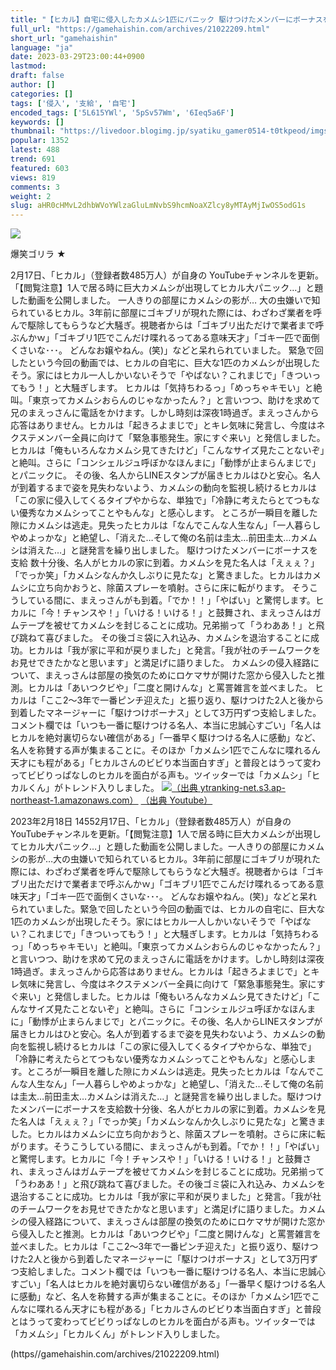 ```yaml
---
title: "【ヒカル】自宅に侵入したカメムシ1匹にパニック 駆けつけたメンバーにボーナスを支給 "
full_url: "https://gamehaishin.com/archives/21022209.html"
short_url: "gamehaishin"
language: "ja"
date: 2023-03-29T23:00:44+0900
lastmod: 
draft: false
author: []
categories: []
tags: ['侵入', '支給', '自宅']
encoded_tags: ['5L615YWl', '5pSv57Wm', '6Ieq5a6F']
keywords: []
thumbnail: "https://livedoor.blogimg.jp/syatiku_gamer0514-t0tkpeod/imgs/e/1/e10529f8.jpg"
popular: 1352
latest: 488
trend: 691
featured: 603
views: 819
comments: 3
weight: 2
slug: aHR0cHMvL2dhbWVoYWlzaGluLmNvbS9hcmNoaXZlcy8yMTAyMjIwOS5odG1s
---
```


![](https://livedoor.blogimg.jp/syatiku_gamer0514-t0tkpeod/imgs/e/1/e10529f8.jpg)

<div><p>爆笑ゴリラ ★ </p> 2月17日、「ヒカル」（登録者数485万人）が自身の YouTubeチャンネルを更新。「【閲覧注意】1人で居る時に巨大カメムシが出現してヒカル大パニック…」と題した動画を公開しました。 一人きりの部屋にカメムシの影が… 大の虫嫌いで知られているヒカル。3年前に部屋にゴキブリが現れた際には、わざわざ業者を呼んで駆除してもらうなど大騒ぎ。視聴者からは「ゴキブリ出ただけで業者まで呼ぶんかｗ」「ゴキブリ1匹でこんだけ喋れるってある意味天才」「ゴキ一匹で面倒くさいな･･･。 どんなお嬢やねん。(笑)」などと呆れられていました。 緊急で回したという今回の動画では、ヒカルの自宅に、巨大な1匹のカメムシが出現したそう。家にはヒカル一人しかいないそうで「やばない？これまじで」「きついってもう！」と大騒ぎします。 ヒカルは「気持ちわるっ」「めっちゃキモい」と絶叫。「東京ってカメムシおらんのじゃなかったん？」と言いつつ、助けを求めて兄のまえっさんに電話をかけます。しかし時刻は深夜1時過ぎ。まえっさんから応答はありません。ヒカルは「起きろよまじで」とキレ気味に発言し、今度はネクステメンバー全員に向けて「緊急事態発生。家にすぐ来い」と発信しました。 ヒカルは「俺もいろんなカメムシ見てきたけど」「こんなサイズ見たことないぞ」と絶叫。さらに「コンシェルジュ呼ぼかなほんまに」「動悸が止まらんまじで」とパニックに。 その後、名人からLINEスタンプが届きヒカルはひと安心。名人が到着するまで姿を見失わないよう、カメムシの動向を監視し続けるヒカルは「この家に侵入してくるタイプやからな、単独で」「冷静に考えたらとてつもない優秀なカメムシってことやもんな」と感心します。 ところが一瞬目を離した隙にカメムシは逃走。見失ったヒカルは「なんでこんな人生なん」「一人暮らしやめよっかな」と絶望し、「消えた…そして俺の名前は圭太…前田圭太…カメムシは消えた…」と謎発言を繰り出しました。 駆けつけたメンバーにボーナスを支給 数十分後、名人がヒカルの家に到着。カメムシを見た名人は「えぇぇ？」「でっか笑」「カメムシなんか久しぶりに見たな」と驚きました。ヒカルはカメムシに立ち向かおうと、除菌スプレーを噴射。さらに床に転がります。 そうこうしている間に、まえっさんがも到着。「でか！！」「やばい」と驚愕します。ヒカルに「今！チャンスや！」「いける！いける！」と鼓舞され、まえっさんはガムテープを被せてカメムシを封じることに成功。兄弟揃って「うわああ！」と飛び跳ねて喜びました。 その後ゴミ袋に入れ込み、カメムシを退治することに成功。ヒカルは「我が家に平和が戻りました」と発言。「我が社のチームワークをお見せできたかなと思います」と満足げに語りました。 カメムシの侵入経路について、まえっさんは部屋の換気のためにロケマサが開けた窓から侵入したと推測。ヒカルは「あいつクビや」「二度と開けんな」と罵詈雑言を並べました。 ヒカルは「ここ2～3年で一番ピンチ迎えた」と振り返り、駆けつけた2人と後から到着したマネージャーに「駆けつけボーナス」として3万円ずつ支給しました。 コメント欄では「いつも一番に駆けつける名人、本当に忠誠心すごい」「名人はヒカルを絶対裏切らない確信がある」「一番早く駆けつける名人に感動」など、名人を称賛する声が集まることに。そのほか「カメムシ1匹でこんなに喋れるん天才にも程がある」「ヒカルさんのビビり本当面白すぎ」と普段とはうって変わってビビりっぱなしのヒカルを面白がる声も。ツイッターでは「カメムシ」「ヒカルくん」がトレンド入りしました。 <a href='https//ytranking-net.s3.ap-northeast-1.amazonaws.com/news/wp-content/uploads/2023/02/kamemushi.jpg' target='_blank' class='' id='img_1_1'><img src='https//livedoor.blogimg.jp/syatiku_gamer0514-t0tkpeod/imgs/e/1/e10529f8.jpg'>（出典 ytranking-net.s3.ap-northeast-1.amazonaws.com）</a> <a target='_blank' href='https//youtu.be/DihfONBKoZQ' class='' id='mov_1_1'>（出典 Youtube）</a> <p>2023年2月18日 14552月17日、「ヒカル」（登録者数485万人）が自身の YouTubeチャンネルを更新。「【閲覧注意】1人で居る時に巨大カメムシが出現してヒカル大パニック…」と題した動画を公開しました。一人きりの部屋にカメムシの影が…大の虫嫌いで知られているヒカル。3年前に部屋にゴキブリが現れた際には、わざわざ業者を呼んで駆除してもらうなど大騒ぎ。視聴者からは「ゴキブリ出ただけで業者まで呼ぶんかｗ」「ゴキブリ1匹でこんだけ喋れるってある意味天才」「ゴキ一匹で面倒くさいな･･･。 どんなお嬢やねん。(笑)」などと呆れられていました。緊急で回したという今回の動画では、ヒカルの自宅に、巨大な1匹のカメムシが出現したそう。家にはヒカル一人しかいないそうで「やばない？これまじで」「きついってもう！」と大騒ぎします。ヒカルは「気持ちわるっ」「めっちゃキモい」と絶叫。「東京ってカメムシおらんのじゃなかったん？」と言いつつ、助けを求めて兄のまえっさんに電話をかけます。しかし時刻は深夜1時過ぎ。まえっさんから応答はありません。ヒカルは「起きろよまじで」とキレ気味に発言し、今度はネクステメンバー全員に向けて「緊急事態発生。家にすぐ来い」と発信しました。ヒカルは「俺もいろんなカメムシ見てきたけど」「こんなサイズ見たことないぞ」と絶叫。さらに「コンシェルジュ呼ぼかなほんまに」「動悸が止まらんまじで」とパニックに。その後、名人からLINEスタンプが届きヒカルはひと安心。名人が到着するまで姿を見失わないよう、カメムシの動向を監視し続けるヒカルは「この家に侵入してくるタイプやからな、単独で」「冷静に考えたらとてつもない優秀なカメムシってことやもんな」と感心します。ところが一瞬目を離した隙にカメムシは逃走。見失ったヒカルは「なんでこんな人生なん」「一人暮らしやめよっかな」と絶望し、「消えた…そして俺の名前は圭太…前田圭太…カメムシは消えた…」と謎発言を繰り出しました。駆けつけたメンバーにボーナスを支給数十分後、名人がヒカルの家に到着。カメムシを見た名人は「えぇぇ？」「でっか笑」「カメムシなんか久しぶりに見たな」と驚きました。ヒカルはカメムシに立ち向かおうと、除菌スプレーを噴射。さらに床に転がります。そうこうしている間に、まえっさんがも到着。「でか！！」「やばい」と驚愕します。ヒカルに「今！チャンスや！」「いける！いける！」と鼓舞され、まえっさんはガムテープを被せてカメムシを封じることに成功。兄弟揃って「うわああ！」と飛び跳ねて喜びました。その後ゴミ袋に入れ込み、カメムシを退治することに成功。ヒカルは「我が家に平和が戻りました」と発言。「我が社のチームワークをお見せできたかなと思います」と満足げに語りました。カメムシの侵入経路について、まえっさんは部屋の換気のためにロケマサが開けた窓から侵入したと推測。ヒカルは「あいつクビや」「二度と開けんな」と罵詈雑言を並べました。ヒカルは「ここ2～3年で一番ピンチ迎えた」と振り返り、駆けつけた2人と後から到着したマネージャーに「駆けつけボーナス」として3万円ずつ支給しました。コメント欄では「いつも一番に駆けつける名人、本当に忠誠心すごい」「名人はヒカルを絶対裏切らない確信がある」「一番早く駆けつける名人に感動」など、名人を称賛する声が集まることに。そのほか「カメムシ1匹でこんなに喋れるん天才にも程がある」「ヒカルさんのビビり本当面白すぎ」と普段とはうって変わってビビりっぱなしのヒカルを面白がる声も。ツイッターでは「カメムシ」「ヒカルくん」がトレンド入りしました。</p></div>

(https//gamehaishin.com/archives/21022209.html)

